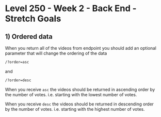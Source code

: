 # Level 250 - Week 2 - Back End - Stretch Goals

## 1) Ordered data

When you return all of the videos from endpoint you should add an optional parameter that will change the ordering of the data

```sh
/?order=asc
```

and

```sh
/?order=desc
```

When you receive `asc` the videos should be returned in ascending order by the number of votes. i.e. starting with the lowest number of votes.

When you receive `desc` the videos should be returned in descending order by the number of votes. i.e. starting with the highest number of votes.
